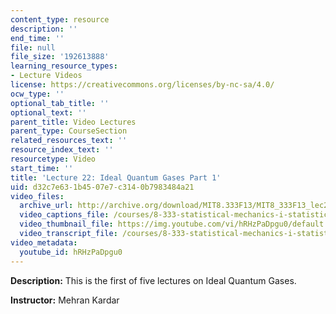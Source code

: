 ```yaml
---
content_type: resource
description: ''
end_time: ''
file: null
file_size: '192613888'
learning_resource_types:
- Lecture Videos
license: https://creativecommons.org/licenses/by-nc-sa/4.0/
ocw_type: ''
optional_tab_title: ''
optional_text: ''
parent_title: Video Lectures
parent_type: CourseSection
related_resources_text: ''
resource_index_text: ''
resourcetype: Video
start_time: ''
title: 'Lecture 22: Ideal Quantum Gases Part 1'
uid: d32c7e63-1b45-07e7-c314-0b7983484a21
video_files:
  archive_url: http://archive.org/download/MIT8.333F13/MIT8_333F13_lec22_300k.mp4
  video_captions_file: /courses/8-333-statistical-mechanics-i-statistical-mechanics-of-particles-fall-2013/fde5ce7b96a65c538b5e153d074484d1_hRHzPaDpgu0.vtt
  video_thumbnail_file: https://img.youtube.com/vi/hRHzPaDpgu0/default.jpg
  video_transcript_file: /courses/8-333-statistical-mechanics-i-statistical-mechanics-of-particles-fall-2013/dd39ab5d8b1f984801987fa01f4ceaa7_hRHzPaDpgu0.pdf
video_metadata:
  youtube_id: hRHzPaDpgu0
---
```


**Description:** This is the first of five lectures on Ideal Quantum Gases.

**Instructor:** Mehran Kardar

